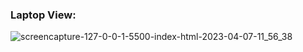 ### Laptop View:
![screencapture-127-0-0-1-5500-index-html-2023-04-07-11_56_38](https://user-images.githubusercontent.com/76084810/230558339-81db1735-cb98-491d-9e35-56595bc3f7a3.png)
